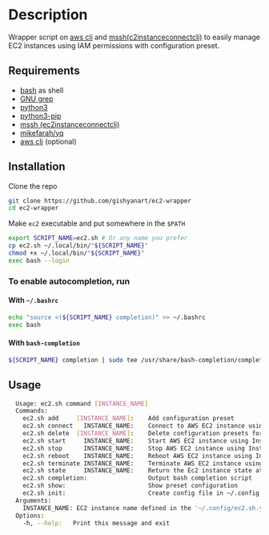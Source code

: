 # Description

Wrapper script on [aws cli](https://docs.aws.amazon.com/cli/latest/userguide/getting-started-install.html) and [mssh(c2instanceconnectcli)](https://pypi.org/project/ec2instanceconnectcli/) to easily manage EC2 instances using IAM permissions with configuration preset.

## Requirements

- [bash](https://www.gnu.org/software/bash/) as shell
- [GNU grep](https://www.gnu.org/software/grep/manual/grep.html)
- [python3](https://www.python.org/)
- [python3-pip](https://github.com/pypa/pip)
- [mssh (ec2instanceconnectcli)](https://pypi.org/project/ec2instanceconnectcli/)
- [mikefarah/yq](https://github.com/mikefarah/yq)
- [aws cli](https://docs.aws.amazon.com/cli/latest/userguide/getting-started-install.html) (optional)

## Installation

Clone the repo

```bash
git clone https://github.com/gishyanart/ec2-wrapper
cd ec2-wrapper
```

Make `ec2` executable and put somewhere in the `$PATH`

```bash
export SCRIPT_NAME=ec2.sh # Or any name you prefer
cp ec2.sh ~/.local/bin/"${SCRIPT_NAME}"
chmod +x ~/.local/bin/"${SCRIPT_NAME}"
exec bash --login
```

### To enable autocompletion, run

#### With `~/.bashrc`

```bash
echo "source <(${SCRIPT_NAME} completion)" >> ~/.bashrc
exec bash
```

#### With `bash-completion`

```bash
${SCRIPT_NAME} completion | sudo tee /usr/share/bash-completion/completions/"${SCRIPT_NAME}"
```

## Usage

```bash
  Usage: ec2.sh command [INSTANCE_NAME]
  Commands:
    ec2.sh add     [INSTANCE_NAME]:    Add configuration preset
    ec2.sh connect   INSTANCE_NAME:    Connect to AWS EC2 instance using InstanceID attached to INSTANCE_NAME in ~/.config/ec2.sh.yaml using 'mssh'
    ec2.sh delete  [INSTANCE_NAME]:    Delete configuration presets for INSTANCE_ID
    ec2.sh start     INSTANCE_NAME:    Start AWS EC2 instance using InstanceID attached to INSTANCE_NAME in ~/.config/ec2.sh.yaml using 'aws'
    ec2.sh stop      INSTANCE_NAME:    Stop AWS EC2 instance using InstanceID attached to INSTANCE_NAME in ~/.config/ec2.sh.yaml using 'aws'
    ec2.sh reboot    INSTANCE_NAME:    Reboot AWS EC2 instance using InstanceID attached to INSTANCE_NAME in ~/.config/ec2.sh.yaml using 'aws'
    ec2.sh terminate INSTANCE_NAME:    Terminate AWS EC2 instance using InstanceID attached to INSTANCE_NAME in ~/.config/ec2.sh.yaml using 'aws'
    ec2.sh state     INSTANCE_NAME:    Return the Ec2 instance state attached to INSTANCE_NAME using 'aws'
    ec2.sh completion:                 Output bash completion script
    ec2.sh show:                       Show preset configuration
    ec2.sh init:                       Create config file in ~/.config and check requirements: grep, python3, python3-pip, mssh(ec2instanceconnectcli), mikefarah/yq
  Arguments:
    INSTANCE_NAME: EC2 instance name defined in the '~/.config/ec2.sh.yaml' file
  Options:
    -h, --help:   Print this message and exit
```
